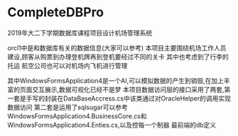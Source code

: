 # CompleteDBPro
2019年大二下学期数据库课程项目设计机场管理系统




orcl1中是和数据库有关的数据信息(大家可以参考)
本项目主要围绕机场工作人员建设,顾客从购票到办理登机牌再到登机要经过不同的关卡
其中也考虑到了行李的托运
航空公司也可以对机场内飞机进行管理

其中WindowsFormsApplication4是一个AI,可以模拟数据的产生到销毁,在加上丰富的页面交互展示,数据可视化已经不是梦
本项目数据访问层的接口采用了两套,第一套是手写的封装在DataBaseAccress.cs中该类通过对OracleHelper的调用实现数据访问
第二套是运用了sqlsugar可以参考WindowsFormsApplication4.BusinessCore.cs和WindowsFormsApplication4.Enties.cs,以及控每一个制器
最前端的db定义

